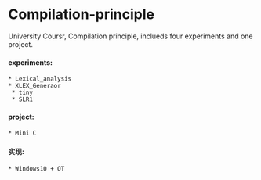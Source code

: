 # Compilation-principle
University Coursr, Compilation principle, inclueds four experiments and one project.

#### experiments: <br>  
    * Lexical_analysis
    * XLEX_Generaor  
  	 * tiny
  	 * SLR1

#### project: <br>
    * Mini C

#### 实现: <br>
    * Windows10 + QT
